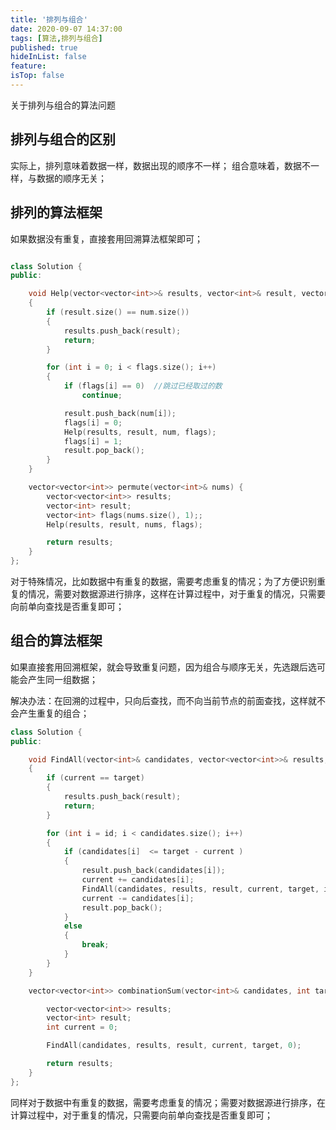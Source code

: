 ```yaml
---
title: '排列与组合'
date: 2020-09-07 14:37:00
tags: [算法,排列与组合]
published: true
hideInList: false
feature: 
isTop: false
---
```


关于排列与组合的算法问题

## 排列与组合的区别

实际上，排列意味着数据一样，数据出现的顺序不一样；
组合意味着，数据不一样，与数据的顺序无关；

## 排列的算法框架

如果数据没有重复，直接套用回溯算法框架即可；

```C++

class Solution {
public:

    void Help(vector<vector<int>>& results, vector<int>& result, vector<int>& num, vector<int>& flags)
    {
        if (result.size() == num.size())
        {
            results.push_back(result);
            return;
        }

        for (int i = 0; i < flags.size(); i++)
        {
            if (flags[i] == 0)  //跳过已经取过的数
                continue;

            result.push_back(num[i]);
            flags[i] = 0;
            Help(results, result, num, flags);
            flags[i] = 1;
            result.pop_back();
        }
    }

    vector<vector<int>> permute(vector<int>& nums) {
        vector<vector<int>> results;
        vector<int> result;
        vector<int> flags(nums.size(), 1);;
        Help(results, result, nums, flags);

        return results;
    }
};
```

对于特殊情况，比如数据中有重复的数据，需要考虑重复的情况；为了方便识别重复的情况，需要对数据源进行排序，这样在计算过程中，对于重复的情况，只需要向前单向查找是否重复即可；

## 组合的算法框架

如果直接套用回溯框架，就会导致重复问题，因为组合与顺序无关，先选跟后选可能会产生同一组数据；

解决办法：在回溯的过程中，只向后查找，而不向当前节点的前面查找，这样就不会产生重复的组合；

```c++
class Solution {
public:

    void FindAll(vector<int>& candidates, vector<vector<int>>& results, vector<int> &result, int &current, int &target, int id)
    {
        if (current == target)
        {
            results.push_back(result);
            return;
        }

        for (int i = id; i < candidates.size(); i++)
        {
            if (candidates[i]  <= target - current )
            {
                result.push_back(candidates[i]);
                current += candidates[i];
                FindAll(candidates, results, result, current, target, i);
                current -= candidates[i];
                result.pop_back();
            }
            else
            {
                break;
            }
        }
    }

    vector<vector<int>> combinationSum(vector<int>& candidates, int target) {

        vector<vector<int>> results;
        vector<int> result;
        int current = 0;

        FindAll(candidates, results, result, current, target, 0);

        return results;
    }
};
```

同样对于数据中有重复的数据，需要考虑重复的情况；需要对数据源进行排序，在计算过程中，对于重复的情况，只需要向前单向查找是否重复即可；
